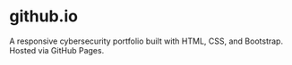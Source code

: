 # github.io
A responsive cybersecurity portfolio built with HTML, CSS, and Bootstrap. Hosted via GitHub Pages.
